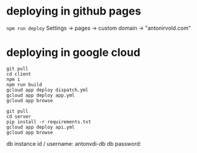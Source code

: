 # deploying in github pages
`npm run deploy`
Settings -> pages -> custom domain -> "antonirvold.com"

# deploying in google cloud
```
git pull
cd client
npm i
npm run build
gcloud app deploy dispatch.yml
gcloud app deploy app.yml
gcloud app browse
```

```
git pull
cd server
pip install -r requirements.txt
gcloud app deploy api.yml
gcloud app browse
```
db instance id / username: antonvdi-db
db password: 
